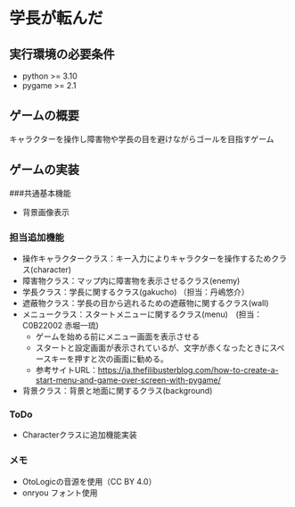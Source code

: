 # 学長が転んだ
## 実行環境の必要条件
* python >= 3.10
* pygame >= 2.1

## ゲームの概要
キャラクターを操作し障害物や学長の目を避けながらゴールを目指すゲーム

## ゲームの実装
###共通基本機能
* 背景画像表示
### 担当追加機能

* 操作キャラクタークラス：キー入力によりキャラクターを操作するためクラス(character)
* 障害物クラス：マップ内に障害物を表示させるクラス(enemy)
* 学長クラス：学長に関するクラス(gakucho) （担当：丹嶋悠介）
* 遮蔽物クラス：学長の目から逃れるための遮蔽物に関するクラス(wall)
* メニュークラス：スタートメニューに関するクラス(menu)　(担当：C0B22002 赤堀一琉)
    * ゲームを始める前にメニュー画面を表示させる
    * スタートと設定画面が表示されているが、文字が赤くなったときにスペースキーを押すと次の画面に勧める。
    * 参考サイトURL：https://ja.thefilibusterblog.com/how-to-create-a-start-menu-and-game-over-screen-with-pygame/
* 背景クラス：背景と地面に関するクラス(background)
### ToDo
* Characterクラスに追加機能実装

### メモ
* OtoLogicの音源を使用（CC BY 4.0）
* onryou フォント使用